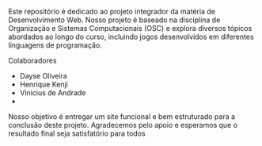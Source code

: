 Este repositório é dedicado ao projeto integrador da matéria de Desenvolvimento Web. Nosso projeto é baseado na disciplina de Organização e Sistemas Computacionais (OSC) e explora diversos tópicos abordados ao longo do curso, incluindo jogos desenvolvidos em diferentes linguagens de programação.

Colaboradores
- Dayse Oliveira
- Henrique Kenji
- Vinicius de Andrade
- 
Nosso objetivo é entregar um site funcional e bem estruturado para a conclusão deste projeto. Agradecemos pelo apoio e esperamos que o resultado final seja satisfatório para todos
